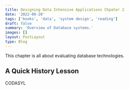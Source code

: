 ```yaml
---
title: Designing Data Intensive Applications Chpater 2
date: '2022-09-20'
tags: ['books', 'data', 'system design', 'reading']
draft: false
summary: 'Overview of Database systems.'
images: []
layout: PostLayout
type: Blog
---
```


This chapter is all about evaluating database technologies. 

## A Quick History Lesson
CODASYL
